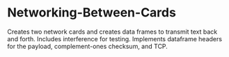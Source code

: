# Networking-Between-Cards
Creates two network cards and creates data frames to transmit text back and forth. Includes interference for testing.
Implements dataframe headers for the payload, complement-ones checksum, and TCP.
